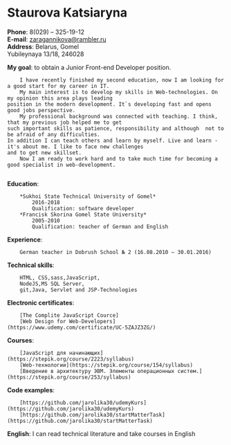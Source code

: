 # Staurova Katsiaryna  

**Phone**: 8(029) – 325-19-12  
**E-mail**: zaragannikova@rambler.ru  
**Address**: Belarus, Gomel  
	Yubileynaya 13/18, 246028  
			 
**My goal**: to obtain a Junior  Front-end Developer position.  
```
	I have recently finished my second education, now I am looking for a good start for my career in IT.  
	My main interest is to develop my skills in Web-technologies. On my opinion this area plays leading 
position in the modern development. It`s developing fast and opens good jobs perspective.  
	My professional background was connected with teaching. I think, that my previous job helped me to get 
such important skills as patience, responsibility and although  not to be afraid of any difficulties. 
In addition I can teach others and learn by myself. Live and learn - it's about me. I like to face new challenges 
and to get new skillset.
	Now I am ready to work hard and to take much time for becoming a good specialist in web-development. 
 
```
**Education**:  

		*Sukhoi State Technical University of Gomel*  
			2016-2018  
			Qualification: software developer  
		*Francisk Skorina Gomel State University*  
			2005-2010  
			Qualification: teacher of German and English  
			
				   
**Experience**:  

		German teacher in Dobrush School № 2 (16.08.2010 – 30.01.2016)  
		

**Technical skills**:   

		HTML, CSS,sass,JavaScript,  
		NodeJS,MS SQL Server,  
		git,Java, Servlet and JSP-Technologies  
					  
**Electronic certificates**:  

		[The Complite JavaScript Cource] 
		[Web Design for Web-Developers](https://www.udemy.com/certificate/UC-5ZAJZ3ZG/)  
		
		
**Courses**:  

		[JavaScript для начинающих](https://stepik.org/course/2223/syllabus)  
		[Web-технологии](https://stepik.org/course/154/syllabus)  
		[Введение в архитектуру ЭВМ. Элементы операционных систем.](https://stepik.org/course/253/syllabus)  
		
							 
**Сode examples**:  

		[https://github.com/jarolika30/udemyKurs](https://github.com/jarolika30/udemyKurs)  
		[https://github.com/jarolika30/startMatterTask](https://github.com/jarolika30/startMatterTask)   
		
							 
**English**: I can read technical literature and take courses in English							 

